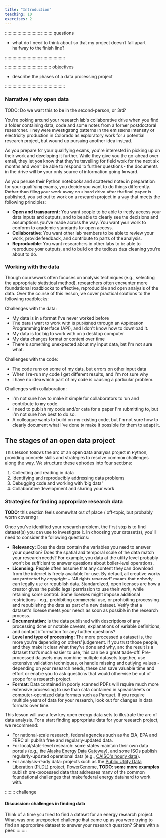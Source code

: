 ```yaml
---
title: "Introduction"
teaching: 10
exercises: 2
---
```


:::::::::::::::::::::::::::::::::::::: questions

* what do I need to think about so that my project doesn't fall apart halfway to the finish line?

::::::::::::::::::::::::::::::::::::::::::::::::

::::::::::::::::::::::::::::::::::::: objectives

* describe the phases of a data processing project

::::::::::::::::::::::::::::::::::::::::::::::::

### Narrative / why open data

TODO: Do we want this to be in the second-person, or 3rd?

You're poking around your research lab's collaborative drive when you find a folder
containing data, code and some notes from a former postdoctoral researcher. They were
investigating patterns in the emissions intensity of electricity production
in Colorado as exploratory work for a potential research project, but wound up pursuing
another idea instead.

As you prepare for your qualifying exams, you're interested in picking up on their
work and developing it further. While they give you the go-ahead over email, they let
you know that they're travelling for field work for the next six months and won't be
able to respond to further questions - the documents in the drive will be your only
source of information going forward.

As you peruse their Python notebooks and scattered notes in preparation for your
qualifying exams, you decide you want to do things differently. Rather than filing your
work away on a hard drive after the final paper is published, you set out to work on a
research project in a way that meets the following principles:

- **Open and transparent:** You want people to be able to freely access your data inputs and outputs,
and to be able to clearly see the decisions and assumptions you've made across the way.
You want your work to conform to academic standards for open access.
- **Collaborative:** You want other lab members to be able to review your work, provide
feedback, and contribute to parts of the analysis.
- **Reproducible:** You want researchers in other labs to be able to reproduce your outputs,
and to build on the tedious data cleaning you're about to do.

### Working with the data

Though coursework often focuses on analysis techniques (e.g., selecting the appropriate
statistical method), researchers often encounter more foundational roadblocks to
effective, reproducible and open analysis of the data. Over the course of this lesson, we
cover practical solutions to the following roadblocks:

Challenges with the data:
- My data is in a format I've never worked before
- The data I want to work with is published through an Application Programming Interface
(API), and I don't know how to download it.
- My data is too big to work with on a desktop computer
- My data changes format or content over time
- There's something unexpected about my input data, but I'm not sure what.

Challenges with the code:
- The code runs on some of my data, but errors on other input data
- When I re-run my code I get different results, and I'm not sure why
- I have no idea which part of my code is causing a particular problem.

Challenges with collaboration:
- I'm not sure how to make it simple for collaborators to run and contribute to my code.
- I need to publish my code and/or data for a paper I'm submitting to, but I'm not sure
how best to do so.
- A colleague wants to build on my existing code, but I'm not sure how to clearly document
what I've done to make it possible for them to adapt it.

## The stages of an open data project

This lesson follows the arc of an open data analysis project in Python, providing concrete
skills and strategies to resolve common challenges along the way. We structure these
episodes into four sections:

1. Collecting and reading in data
2. Identifying and reproducibly addressing data problems
3. Debugging code and working with 'big data'
4. Collaborative development and sharing your work

### Strategies for finding appropriate research data

**TODO:** this section feels somewhat out of place / off-topic, but probably worth covering?

Once you've identified your research problem, the first step is to find dataset(s) you
can use to investigate it. In choosing your dataset(s), you'll need to consider the
following questions:

- **Relevancy:** Does the data contain the variables you need to answer your question? Does
the spatial and temporal scale of the data match your research needs? For example, you
data at the utility level probably won't be sufficient to answer questions about boiler-level operations.
- **Licensing:** People often assume that any content they can download from the internet is
freely available for use. By default, all creative works are protected by copyright – “All rights reserved”
means that nobody can legally use or republish data. Standardized, open licenses are how
a creator gives the public legal permission to use their work, while retaining some control.
Some licenses might impose additional restrictions - e.g.,
prohibiting commercial use, or prohibiting processing and republishing the data as part
of a new dataset. Verify that a dataset's license meets your needs as soon as possible
in the research process.
- **Documentation:** Is the data published with descriptions of any processing done or notable caveats,
explanations of variable definitions, and contact information for any further questions?
- **Level and type of processing:** The more processed a dataset is, the more you're
depending on others' judgement. If you trust those people, and they make it clear what
they’ve done and why, and the result is a dataset that’s much easier to use, this can be
a great trade-off. Pre-processed datasets may combine multiple datasets together,
use extensive validation techniques, or handle missing and outlying values - depending on
your research needs, these can save valuable time and effort or enable you to ask questions
that would otherwise be out of scope for a research project.
- **Format:** Data contained in poorly scanned PDFs will require much more extensive
processing to use than data contained in spreadsheets or computer-optimized data formats
such as Parquet. If you require multiple years of data for your research, look out for
changes in data formats over time.

This lesson will use a few key open energy data sets to illustrate the arc of data
analysis. For a start finding appropriate data for your research project, we recommend:
- For national-scale research, federal agencies such as the EIA, EPA and FERC all publish 
free and regularly-updated data.
- For local/state-level research: some states maintain their own data portals (e.g., the
[Alaska Energy Data Gateway](https://akenergygateway.alaska.edu/)), and some ISOs publish
regularly-updated operational data (e.g., [CAISO's hourly data](https://www.caiso.com/todays-outlook)).
- For analysis-ready data: projects such as the [Public Utility Data Liberation (PUDL) project](https://catalystcoop-pudl.readthedocs.io/en/latest/index.html),
[PowerGenome](https://github.com/PowerGenome/PowerGenome?tab=readme-ov-file), **TODO: some more examples** publish pre-processed data that addresses many
of the common foundational challenges that make federal energy data hard to work with.

:::::::: challenge

#### Discussion: challenges in finding data

Think of a time you tried to find a dataset for an energy research project. What was
one unexpected challenge that came up as you were trying to find an appropriate dataset
to answer your research question? Share with a peer.
::::::::
